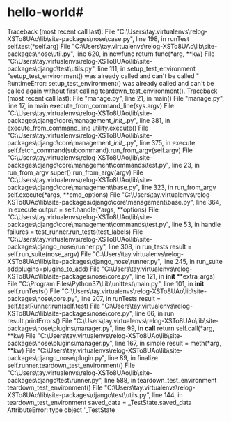 # hello-world#
Traceback (most recent call last):
  File "C:\Users\tay\.virtualenvs\relog-XSTo8UAo\lib\site-packages\nose\case.py", line 198, in runTest
    self.test(*self.arg)
  File "C:\Users\tay\.virtualenvs\relog-XSTo8UAo\lib\site-packages\nose\util.py", line 620, in newfunc
    return func(*arg, **kw)
  File "C:\Users\tay\.virtualenvs\relog-XSTo8UAo\lib\site-packages\django\test\utils.py", line 111, in setup_test_environment
    "setup_test_environment() was already called and can't be called "
RuntimeError: setup_test_environment() was already called and can't be called again without first calling teardown_test_environment().
Traceback (most recent call last):
  File "manage.py", line 21, in <module>
    main()
  File "manage.py", line 17, in main
    execute_from_command_line(sys.argv)
  File "C:\Users\tay\.virtualenvs\relog-XSTo8UAo\lib\site-packages\django\core\management\__init__.py", line 381, in execute_from_command_line
    utility.execute()
  File "C:\Users\tay\.virtualenvs\relog-XSTo8UAo\lib\site-packages\django\core\management\__init__.py", line 375, in execute
    self.fetch_command(subcommand).run_from_argv(self.argv)
  File "C:\Users\tay\.virtualenvs\relog-XSTo8UAo\lib\site-packages\django\core\management\commands\test.py", line 23, in run_from_argv
    super().run_from_argv(argv)
  File "C:\Users\tay\.virtualenvs\relog-XSTo8UAo\lib\site-packages\django\core\management\base.py", line 323, in run_from_argv
    self.execute(*args, **cmd_options)
  File "C:\Users\tay\.virtualenvs\relog-XSTo8UAo\lib\site-packages\django\core\management\base.py", line 364, in execute
    output = self.handle(*args, **options)
  File "C:\Users\tay\.virtualenvs\relog-XSTo8UAo\lib\site-packages\django\core\management\commands\test.py", line 53, in handle
    failures = test_runner.run_tests(test_labels)
  File "C:\Users\tay\.virtualenvs\relog-XSTo8UAo\lib\site-packages\django_nose\runner.py", line 308, in run_tests
    result = self.run_suite(nose_argv)
  File "C:\Users\tay\.virtualenvs\relog-XSTo8UAo\lib\site-packages\django_nose\runner.py", line 245, in run_suite
    addplugins=plugins_to_add)
  File "C:\Users\tay\.virtualenvs\relog-XSTo8UAo\lib\site-packages\nose\core.py", line 121, in __init__
    **extra_args)
  File "C:\Program Files\Python37\Lib\unittest\main.py", line 101, in __init__
    self.runTests()
  File "C:\Users\tay\.virtualenvs\relog-XSTo8UAo\lib\site-packages\nose\core.py", line 207, in runTests
    result = self.testRunner.run(self.test)
  File "C:\Users\tay\.virtualenvs\relog-XSTo8UAo\lib\site-packages\nose\core.py", line 66, in run
    result.printErrors()
  File "C:\Users\tay\.virtualenvs\relog-XSTo8UAo\lib\site-packages\nose\plugins\manager.py", line 99, in __call__
    return self.call(*arg, **kw)
  File "C:\Users\tay\.virtualenvs\relog-XSTo8UAo\lib\site-packages\nose\plugins\manager.py", line 167, in simple
    result = meth(*arg, **kw)
  File "C:\Users\tay\.virtualenvs\relog-XSTo8UAo\lib\site-packages\django_nose\plugin.py", line 89, in finalize
    self.runner.teardown_test_environment()
  File "C:\Users\tay\.virtualenvs\relog-XSTo8UAo\lib\site-packages\django\test\runner.py", line 588, in teardown_test_environment
    teardown_test_environment()
  File "C:\Users\tay\.virtualenvs\relog-XSTo8UAo\lib\site-packages\django\test\utils.py", line 144, in teardown_test_environment
    saved_data = _TestState.saved_data
AttributeError: type object '_TestState
